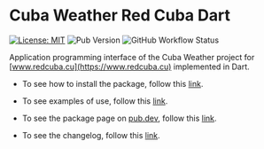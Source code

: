 # Cuba Weather Red Cuba Dart

[![License: MIT](https://img.shields.io/badge/License-MIT-brightgreen.svg)](https://opensource.org/licenses/MIT) ![Pub Version](https://img.shields.io/pub/v/cuba_weather_redcuba_dart) ![GitHub Workflow Status](https://img.shields.io/github/workflow/status/cuba-weather/cuba-weather-redcuba-dart/Publisher)

Application programming interface of the Cuba Weather project for [www.redcuba.cu](https://www.redcuba.cu) implemented in Dart.

- To see how to install the package, follow this [link](https://pub.dev/packages/cuba_weather_redcuba_dart#-installing-tab-).

- To see examples of use, follow this [link](example/README.md).

- To see the package page on [pub.dev](https://pub.dev), follow this [link](https://pub.dev/packages/cuba_weather_redcuba_dart).

- To see the changelog, follow this [link](CHANGELOG.md).
